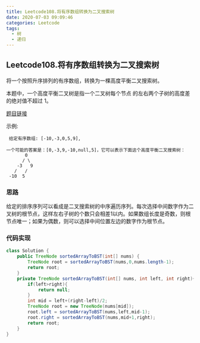 ```yaml
---
title: Leetcode108.将有序数组转换为二叉搜索树
date: 2020-07-03 09:09:46
categories: Leetcode
tags:
  - 树
  - 递归
---
```


## Leetcode108.将有序数组转换为二叉搜索树

将一个按照升序排列的有序数组，转换为一棵高度平衡二叉搜索树。

本题中，一个高度平衡二叉树是指一个二叉树每个节点 的左右两个子树的高度差的绝对值不超过 1。

[题目链接](https://leetcode-cn.com/problems/convert-sorted-array-to-binary-search-tree)

<!--more-->

示例:

     给定有序数组: [-10,-3,0,5,9],
    
    一个可能的答案是：[0,-3,9,-10,null,5]，它可以表示下面这个高度平衡二叉搜索树：
    	   0
    	  / \
        -3   9
       /   /
     -10  5


### 思路

给定的排序序列可以看成是二叉搜索树的中序遍历序列。每次选择中间数字作为二叉树的根节点，这样左右子树的个数只会相差1以内。如果数组长度是奇数，则根节点唯一；如果为偶数，则可以选择中间位置左边的数字作为根节点。



### 代码实现

```java
class Solution {
    public TreeNode sortedArrayToBST(int[] nums) {
        TreeNode root = sortedArrayToBST(nums,0,nums.length-1);
        return root;
    }
    private TreeNode sortedArrayToBST(int[] nums, int left, int right){
        if(left>right){
            return null;
        }
        int mid = left+(right-left)/2;
        TreeNode root = new TreeNode(nums[mid]);
        root.left = sortedArrayToBST(nums,left,mid-1);
        root.right = sortedArrayToBST(nums,mid+1,right);
        return root;
    }
}
```

